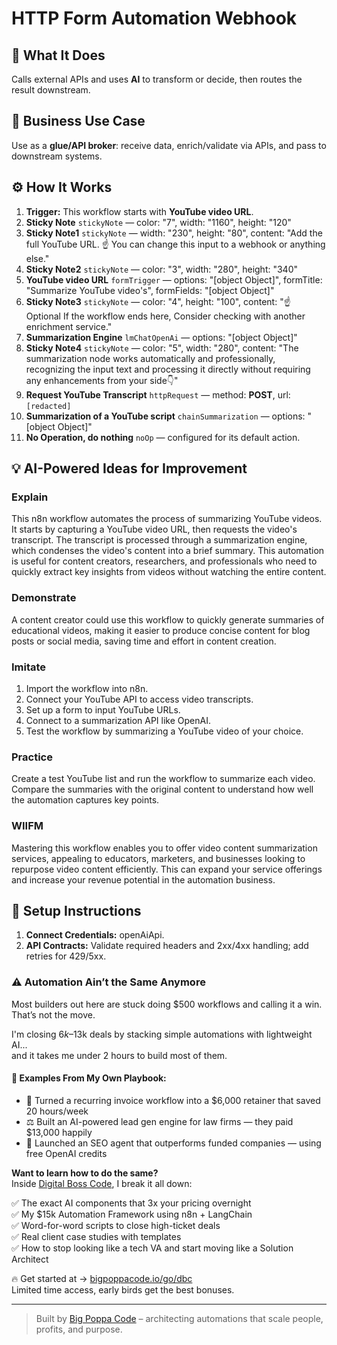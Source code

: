 # HTTP Form Automation Webhook
  ## 🚀 What It Does
  Calls external APIs and uses **AI** to transform or decide, then routes the result downstream.
  
  ## 💼 Business Use Case
  Use as a **glue/API broker**: receive data, enrich/validate via APIs, and pass to downstream systems.
  
  ## ⚙️ How It Works
  1. **Trigger:** This workflow starts with **YouTube video URL**.
  2. **Sticky Note** `stickyNote` — color: "7", width: "1160", height: "120"
3. **Sticky Note1** `stickyNote` — width: "230", height: "80", content: "Add the full YouTube URL. ☝️
You can change this input to a webhook or anything else."
4. **Sticky Note2** `stickyNote` — color: "3", width: "280", height: "340"
5. **YouTube video URL** `formTrigger` — options: "[object Object]", formTitle: "Summarize YouTube video's", formFields: "[object Object]"
6. **Sticky Note3** `stickyNote` — color: "4", height: "100", content: "☝️ Optional
If the workflow ends here, Consider checking with another enrichment service."
7. **Summarization Engine** `lmChatOpenAi` — options: "[object Object]"
8. **Sticky Note4** `stickyNote` — color: "5", width: "280", content: "The summarization node works automatically and professionally, recognizing the input text and processing it directly without requiring any enhancements from your side👇"
9. **Request YouTube Transcript** `httpRequest` — method: **POST**, url: `[redacted]`
10. **Summarization of a YouTube script** `chainSummarization` — options: "[object Object]"
11. **No Operation, do nothing** `noOp` — configured for its default action.
  
  ## 💡 AI-Powered Ideas for Improvement
  ### Explain
This n8n workflow automates the process of summarizing YouTube videos. It starts by capturing a YouTube video URL, then requests the video's transcript. The transcript is processed through a summarization engine, which condenses the video's content into a brief summary. This automation is useful for content creators, researchers, and professionals who need to quickly extract key insights from videos without watching the entire content.

### Demonstrate
A content creator could use this workflow to quickly generate summaries of educational videos, making it easier to produce concise content for blog posts or social media, saving time and effort in content creation.

### Imitate
1. Import the workflow into n8n.
2. Connect your YouTube API to access video transcripts.
3. Set up a form to input YouTube URLs.
4. Connect to a summarization API like OpenAI.
5. Test the workflow by summarizing a YouTube video of your choice.

### Practice
Create a test YouTube list and run the workflow to summarize each video. Compare the summaries with the original content to understand how well the automation captures key points.

### WIIFM
Mastering this workflow enables you to offer video content summarization services, appealing to educators, marketers, and businesses looking to repurpose video content efficiently. This can expand your service offerings and increase your revenue potential in the automation business.
  
  ## 🔧 Setup Instructions
  1. **Connect Credentials:** openAiApi.
2. **API Contracts:** Validate required headers and 2xx/4xx handling; add retries for 429/5xx.
  
### ⚠️ Automation Ain’t the Same Anymore

Most builders out here are stuck doing $500 workflows and calling it a win.  
That’s not the move.  

I'm closing $6k–$13k deals by stacking simple automations with lightweight AI...  
and it takes me under 2 hours to build most of them.

#### 🧠 Examples From My Own Playbook:
- 🔁 Turned a recurring invoice workflow into a $6,000 retainer that saved 20 hours/week  
- ⚖️ Built an AI-powered lead gen engine for law firms — they paid $13,000 happily  
- 🚀 Launched an SEO agent that outperforms funded companies — using free OpenAI credits  

**Want to learn how to do the same?**  
Inside [Digital Boss Code](https://bigpoppacode.io/go/dbc), I break it all down:

✅ The exact AI components that 3x your pricing overnight  
✅ My $15k Automation Framework using n8n + LangChain  
✅ Word-for-word scripts to close high-ticket deals  
✅ Real client case studies with templates  
✅ How to stop looking like a tech VA and start moving like a Solution Architect  

🔥 Get started at → [bigpoppacode.io/go/dbc](https://bigpoppacode.io/go/dbc)  
Limited time access, early birds get the best bonuses.

---
> Built by [Big Poppa Code](https://bigpoppacode.io) – architecting automations that scale people, profits, and purpose.
  